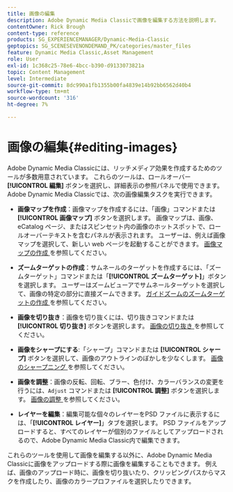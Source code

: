 ```yaml
---
title: 画像の編集
description: Adobe Dynamic Media Classicで画像を編集する方法を説明します。
contentOwner: Rick Brough
content-type: reference
products: SG_EXPERIENCEMANAGER/Dynamic-Media-Classic
geptopics: SG_SCENESEVENONDEMAND_PK/categories/master_files
feature: Dynamic Media Classic,Asset Management
role: User
exl-id: 1c368c25-78e6-4bcc-b390-d9133073821a
topic: Content Management
level: Intermediate
source-git-commit: 8dc990a1fb1355b00fa4839e14b92bb6562d40b4
workflow-type: tm+mt
source-wordcount: '316'
ht-degree: 7%

---
```


# 画像の編集{#editing-images}

Adobe Dynamic Media Classicには、リッチメディア効果を作成するためのツールが多数用意されています。 これらのツールは、ロールオーバー **[!UICONTROL 編集]** ボタンを選択し、詳細表示の参照パネルで使用できます。 Adobe Dynamic Media Classicでは、次の画像編集タスクを実行できます。

* **画像マップを作成**：画像マップを作成するには、「画像」コマンドまたは **[!UICONTROL 画像マップ]** ボタンを選択します。 画像マップは、画像、eCatalog ページ、またはスピンセット内の画像のホットスポットで、ロールオーバーテキストを含むパネルが表示されます。 ユーザーは、例えば画像マップを選択して、新しい web ページを起動することができます。 [ 画像マップの作成 ](/help/using/creating-image-maps.md) を参照してください。

* **ズームターゲットの作成**：サムネールのターゲットを作成するには、「ズームターゲット」コマンドまたは「**[!UICONTROL ズームターゲット]**」ボタンを選択します。 ユーザーはズームビューアでサムネールターゲットを選択して、画像の特定の部分に直接ズームできます。 [ ガイドズームのズームターゲットの作成 ](/help/using/creating-zoom-targets-guided-zoom.md) を参照してください。

* **画像を切り抜き**：画像を切り抜くには、切り抜きコマンドまたは **[!UICONTROL 切り抜き]** ボタンを選択します。 [ 画像の切り抜き ](/help/using/cropping-image.md) を参照してください。

* **画像をシャープにする**:「シャープ」コマンドまたは **[!UICONTROL シャープ]** ボタンを選択して、画像のアウトラインのぼかしを少なくします。 [ 画像のシャープニング ](/help/using/sharpening-image.md) を参照してください。

* **画像を調整**：画像の反転、回転、ブラー、色付け、カラーバランスの変更を行うには、`Adjust` コマンドまたは **[!UICONTROL 調整]** ボタンを選択します。 [ 画像の調整 ](/help/using/adjusting-image.md) を参照してください。

* **レイヤーを編集**：編集可能な個々のレイヤーをPSD ファイルに表示するには、「**[!UICONTROL レイヤー]**」タブを選択します。 PSD ファイルをアップロードすると、すべてのレイヤーが個別のファイルとしてアップロードされるので、Adobe Dynamic Media Classic内で編集できます。

これらのツールを使用して画像を編集する以外に、Adobe Dynamic Media Classicに画像をアップロードする際に画像を編集することもできます。 例えば、画像のアップロード時に、画像を切り抜いたり、クリッピングパスからマスクを作成したり、画像のカラープロファイルを選択したりできます。

